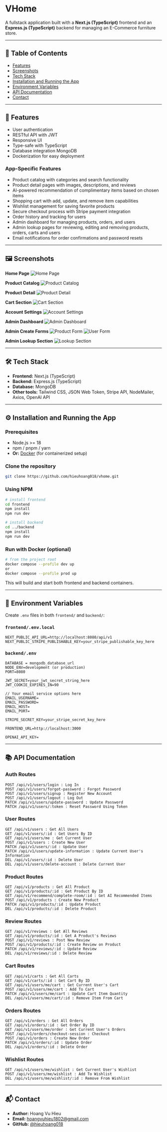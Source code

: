 # VHome

A fullstack application built with a **Next.js (TypeScript)** frontend and an **Express.js (TypeScript)** backend for managing an E-Commerce furniture store.

---

## 📑 Table of Contents

- [Features](#features)
- [Screenshots](#screenshots)
- [Tech Stack](#tech-stack)
- [Installation and Running the App](#installation)
- [Environment Variables](#environment-variables)
- [API Documentation](#api-documentation)
- [Contact](#contact)

---

## 🚀 Features

- User authentication
- RESTful API with JWT
- Responsive UI
- Type-safe with TypeScript
- Database integration MongoDB
- Dockerization for easy deployment

### App-Specific Features

- Product catalog with categories and search functionality
- Product detail pages with images, descriptions, and reviews
- AI-powered recommendation of complimentary items based on chosen items
- Shopping cart with add, update, and remove item capabilities
- Wishlist management for saving favorite products
- Secure checkout process with Stripe payment integration
- Order history and tracking for users
- Admin dashboard for managing products, orders, and users
- Admin lookup pages for reviewing, editing and removing products, orders, carts and users
- Email notifications for order confirmations and password resets

---

## 🖼️ Screenshots
**Home Page**
![Home Page](./images/hero-section.png)

**Product Catalog**
![Product Catalog](./images/shop-section.png)

**Product Detail**
![Product Detail](./images/single-product-section.png)

**Cart Section**
![Cart Section](./images/cart-section.png)

**Account Settings**
![Account Settings](./images/account-settings.png)

**Admin Dashboard**
![Admin Dashboard](./images/admin-dashboard.png)

**Admin Create Forms**
![Product Form](./images/product-form.png)
![User Form](./images/user-form.png)

**Admin Lookup Section**
![Lookup Section](./images/lookup-section.png)

---

## 🛠 Tech Stack

- **Frontend:** Next.js (TypeScript)
- **Backend:** Express.js (TypeScript)
- **Database:** MongoDB
- **Other tools:** Tailwind CSS, JSON Web Token, Stripe API, NodeMailer, Axios, OpenAI API

---

## ⚙️ Installation and Running the App

### Prerequisites

- Node.js >= 18
- npm / pnpm / yarn
- **Or:** [Docker](https://www.docker.com/) (for containerized setup)

### Clone the repository

```bash
git clone https://github.com/hieuhoang018/vhome.git
```

### Using NPM

```bash
# install frontend
cd frontend
npm install
npm run dev

# install backend
cd ../backend
npm install
npm run dev
```

### Run with Docker (optional)

```bash
# from the project root
docker compose --profile dev up
or
docker compose --profile prod up
```

This will build and start both frontend and backend containers.

---

## 🔑 Environment Variables

Create `.env` files in both `frontend/` and `backend/`:

### `frontend/.env.local`

```env
NEXT_PUBLIC_API_URL=http://localhost:8080/api/v1
NEXT_PUBLIC_STRIPE_PUBLISHABLE_KEY=your_stripe_publishable_key_here
```

### `backend/.env`

```env
DATABASE = mongodb_database_url
NODE_ENV=development (or production)
PORT=8080

JWT_SECRET=your_jwt_secret_string_here
JWT_COOKIE_EXPIRES_IN=90

// Your email service options here
EMAIL_USERNAME=
EMAIL_PASSWORD=
EMAIL_HOST=
EMAIL_PORT=

STRIPE_SECRET_KEY=your_stripe_secret_key_here

FRONTEND_URL=http://localhost:3000

OPENAI_API_KEY=

```

---

## 📚 API Documentation

### Auth Routes

```
POST /api/v1/users/login : Log In
POST /api/v1/users/forgot-password : Forgot Password
POST /api/v1/users/signup : Register New Account
POST /api/v1/users/logout : Log Out
PATCH /api/v1/users/update-password : Update Password
PATCH /api/v1/users/:token : Reset Password Using Token
```

### User Routes

```
GET /api/v1/users : Get All Users
GET /api/v1/users/:id : Get Users By ID
GET /api/v1/users/me : Get Current User
POST /api/v1/users : Create New User
PATCH /api/v1/users/:id : Update User
PATCH /api/v1/users/update-information : Update Current User's Information
DEL /api/v1/users/:id : Delete User
DEL /api/v1/users/delete-account : Delete Current User
```

### Product Routes

```
GET /api/v1/products : Get All Product
GET /api/v1/products/:id : Get Product By ID
GET /api/v1/recommend/complete-room/:id : Get AI Recommended Items
POST /api/v1/products : Create New Product
PATCH /api/v1/products/:id : Update Product
DEL /api/v1/products/:id : Delete Product
```

### Review Routes

```
GET /api/v1/reviews : Get All Reviews
GET /api/v1/products/:id : Get A Product's Reviews
POST /api/v1/reviews : Post New Review
POST /api/v1/products/:id : Create Review on Product
PATCH /api/v1/reviews/:id : Update Review
DEL /api/v1/reviews/:id : Delete Review
```

### Cart Routes

```
GET /api/v1/carts : Get All Carts
GET /api/v1/carts/:id : Get Cart By ID
GET /api/v1/users/me/cart : Get Current User's Cart
POST /api/v1/users/me/cart : Add To Cart
PATCH /api/v1/users/me/cart : Update Cart Item Quantity
DEL /api/v1/users/me/cart/:id : Remove Item From Cart
```

### Orders Routes

```
GET /api/v1/orders : Get All Orders
GET /api/v1/orders/:id : Get Order By ID
GET /api/v1/users/me/order : Get Current User's Orders
POST /api/v1/orders/checkout-session : Checkout
POST /api/v1/orders : Create New Order
PATCH /api/v1/orders/:id : Update Order
DEL /api/v1/orders/:id : Delete Order
```

### Wishlist Routes

```
GET /api/v1/users/me/wishlist : Get Current User's Wishlist
POST /api/v1/users/me/wishlist : Add To Wishlist
DEL /api/v1/users/me/wishlist/:id : Remove From Wishlist
```

---

## 📬 Contact

- **Author:** Hoang Vu Hieu
- **Email:** hoangvuhieu1802@gmail.com
- **GitHub:** [@hieuhoang018](https://github.com/hieuhoang018)
